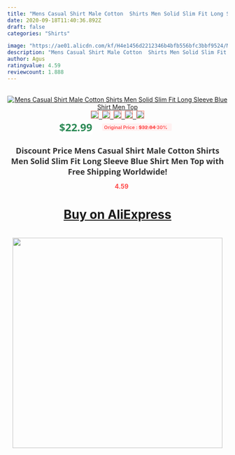 ```yaml
---
title: "Mens Casual Shirt Male Cotton  Shirts Men Solid Slim Fit Long Sleeve Blue Shirt Men Top"
date: 2020-09-18T11:40:36.892Z
draft: false
categories: "Shirts"

image: "https://ae01.alicdn.com/kf/H4e1456d2212346b4bfb556bfc3bbf9524/Mens-Casual-Shirt-Male-Cotton-Shirts-Men-Solid-Slim-Fit-Long-Sleeve-Blue-Shirt-Men-Top.png_220x220.png"
description: "Mens Casual Shirt Male Cotton  Shirts Men Solid Slim Fit Long Sleeve Blue Shirt Men Top"
author: Agus
ratingvalue: 4.59
reviewcount: 1.888
---
```

<br>
<div style="text-align: center;">
<a href="https://s.click.aliexpress.com/e/_9whaLL" target="_blank" rel="nofollow noopener noreferrer"><img alt="Mens Casual Shirt Male Cotton  Shirts Men Solid Slim Fit Long Sleeve Blue Shirt Men Top" class="magnifier-image" src="https://ae01.alicdn.com/kf/H4e1456d2212346b4bfb556bfc3bbf9524/Mens-Casual-Shirt-Male-Cotton-Shirts-Men-Solid-Slim-Fit-Long-Sleeve-Blue-Shirt-Men-Top.png_220x220.png_640x640.jpg">
<br>
<img style="border:1px solid salmon" src="https://ae01.alicdn.com/kf/H4e1456d2212346b4bfb556bfc3bbf9524/Mens-Casual-Shirt-Male-Cotton-Shirts-Men-Solid-Slim-Fit-Long-Sleeve-Blue-Shirt-Men-Top.png_120x120.jpg">&nbsp;&nbsp;<img style="border:1px solid salmon" src="https://ae01.alicdn.com/kf/H00fd410baf02465784ccf3e59b5c15b83/Mens-Casual-Shirt-Male-Cotton-Shirts-Men-Solid-Slim-Fit-Long-Sleeve-Blue-Shirt-Men-Top.jpg_120x120.jpg">&nbsp;&nbsp;<img style="border:1px solid salmon" src="https://ae01.alicdn.com/kf/H9cb97af577ee482ba65dc310072ec765l/Mens-Casual-Shirt-Male-Cotton-Shirts-Men-Solid-Slim-Fit-Long-Sleeve-Blue-Shirt-Men-Top.jpg_120x120.jpg">&nbsp;&nbsp;<img style="border:1px solid salmon" src="https://ae01.alicdn.com/kf/Hf2d9cb2081484e2d8e33f13781fba09ej/Mens-Casual-Shirt-Male-Cotton-Shirts-Men-Solid-Slim-Fit-Long-Sleeve-Blue-Shirt-Men-Top.jpg_120x120.jpg">&nbsp;&nbsp;<img style="border:1px solid salmon" src="https://ae01.alicdn.com/kf/H505d3f89e82e4598b8b9d92abd85eaa1J/Mens-Casual-Shirt-Male-Cotton-Shirts-Men-Solid-Slim-Fit-Long-Sleeve-Blue-Shirt-Men-Top.jpg_120x120.jpg"></a></div><br0>
<div style="text-align: center;"><span style="background-color: white; border: 0px; box-sizing: border-box; color: seagreen; display: inline-block; font-family: &quot;open sans&quot; , &quot;arial&quot; , &quot;helvetica&quot; , sans-serif , &quot;heiti&quot;; font-size: 24px; font-stretch: inherit; font-weight: 700; line-height: inherit; margin: 0px 10px 0px 0px; padding: 0px; vertical-align: middle;">$22.99 </span>
<span style="background: rgb(255 , 241 , 241); border-radius: 3px; border: 0px; box-sizing: border-box; color: #ff4747; display: inline-block; font-family: inherit; font-size: 12px; font-stretch: inherit; font-style: inherit; font-variant: inherit; font-weight: 600; line-height: inherit; margin: 0px; padding: 2px 5px; transform: scale(0.9); vertical-align: middle;">Original Price : <b style="text-decoration: line-through;">$32.84 </b> 30%&nbsp;&nbsp;</span></div>
<h1 style="color: #333333; display: inline-block; font-family: &quot;open sans&quot; , &quot;arial&quot; , &quot;helvetica&quot; , sans-serif , &quot;heiti&quot;; font-size: 18px; font-stretch: inherit; font-weight: 700; text-align: center;">Discount Price Mens Casual Shirt Male Cotton  Shirts Men Solid Slim Fit Long Sleeve Blue Shirt Men Top with Free Shipping Worldwide!</h1>
<div style="color: #ff4747; text-align: center;">
<img src="https://4.bp.blogspot.com/-M0ZcTcb-5uY/XleCXlxnR4I/AAAAAAAAAEc/OrjgMkXV1oMQFaCRZj5HQwOCBcu3w1FegCPcBGAYYCw/s1600/star.png" style="height: 15px;">&nbsp;<b>4.59</b></div>
<div class="button_cont" align="center"><a class="buynow_a" href="https://s.click.aliexpress.com/e/_9whaLL" target="_blank" rel="nofollow noopener noreferrer"><H1>Buy on AliExpress</H1></a></div><br>
<div class="separator" style="clear: both; text-align: center;">
<img src="https://lh3.googleusercontent.com/-pTy5HemUv9M/XlePHvY0dAI/AAAAAAAAAE4/0nX5iRUoIWY8eMW9Dpxeirr157OZliDIgCLcBGAsYHQ/s1600/badge.gif" width="480">
</div>
